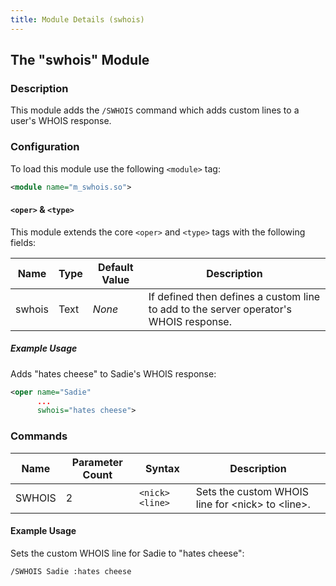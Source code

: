 ```yaml
---
title: Module Details (swhois)
---
```


## The "swhois" Module

### Description

This module adds the `/SWHOIS` command which adds custom lines to a user's WHOIS response.

### Configuration

To load this module use the following `<module>` tag:

```xml
<module name="m_swhois.so">
```

#### `<oper>` &amp; `<type>`

This module extends the core `<oper>` and `<type>` tags with the following fields:

Name   | Type | Default Value | Description
------ | ---- | ------------- | -----------
swhois | Text | *None*        | If defined then defines a custom line to add to the server operator's WHOIS response.

##### Example Usage

Adds "hates cheese" to Sadie's WHOIS response:

```xml
<oper name="Sadie"
      ...
      swhois="hates cheese">
```

### Commands

Name   | Parameter Count | Syntax          | Description
------ | --------------- | --------------- | -----------
SWHOIS | 2               | `<nick> <line>` | Sets the custom WHOIS line for &lt;nick&gt; to &lt;line&gt;.

#### Example Usage

Sets the custom WHOIS line for Sadie to "hates cheese":

```plaintext
/SWHOIS Sadie :hates cheese
```
